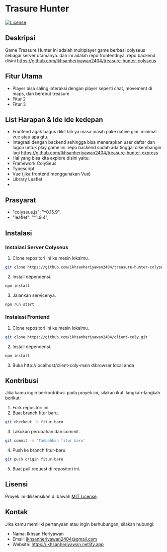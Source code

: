 # Trasure Hunter

[![License](https://img.shields.io/badge/License-MIT-blue.svg)](LICENSE)

## Deskripsi
Game Treasure Hunter ini adalah multiplayer game berbasi colyseus sebagai server utamanya. dan ini adalah repo frontendnya. repo backend disini https://github.com/ikhsanheriyawan2404/treasure-hunter-colyseus

## Fitur Utama
- Player bisa saling interaksi dengan player seperti chat, movement di maps, dan berebut treasure
- Fitur 2
- Fitur 3

## List Harapan & Ide ide kedepan
- Frontend agak bagus dikit lah ya masa masih pake native gini. minimal vue atau apa gtu.
- Integrasi dengan backend sehingga bisa menerapkan user daftar dan logon untuk play game ini. repo backend sudah ada tinggal dikembangin lagi https://github.com/Ikhsanheriyawan2404/treasure-hunter-express
- Hal yang bisa kita explore disini yaitu:
- Framework ColySeus
- Typescript
- Vue (jika frontend menggunakan Vue)
- Library Leaflet
- 

## Prasyarat
- "colyseus.js": "^0.15.9",
- "leaflet": "^1.9.4",

## Instalasi
### Instalasi Server Colyseus

1. Clone repositori ini ke mesin lokalmu.
```bash
git clone https://github.com/ikhsanheriyawan2404/treasure-hunter-colyseus.git
```

2. Install dependensi.
```bash
npm install
```

3. Jalankan servicenya.
```bash
npm run start
```
### Instalasi Frontend
1. Clone repositori ini ke mesin lokalmu.
```bash
git clone https://github.com/ikhsanheriyawan2404/client-coly.git
```

2. Install dependensi.
```bash
npm install
```

3. Buka http://localhost/client-coly-main dibrowser local anda

## Kontribusi
Jika kamu ingin berkontribusi pada proyek ini, silakan ikuti langkah-langkah berikut:
1. Fork repositori ini.
2. Buat branch fitur baru.
```bash
git checkout -b fitur-baru
```
3. Lakukan perubahan dan commit.
```bash
git commit -m 'Tambahkan fitur baru'
```
4. Push ke branch fitur-baru.
```bash
git push origin fitur-baru
```
5. Buat pull request di repositori ini.


## Lisensi
Proyek ini dilisensikan di bawah [MIT License](LICENSE).

## Kontak
Jika kamu memiliki pertanyaan atau ingin berhubungan, silakan hubungi:
- Nama: Ikhsan Heriyawan
- Email: ikhsanheriyawan2404@gmail.com
- Website: https://ikhsanheriyawan.netlify.app